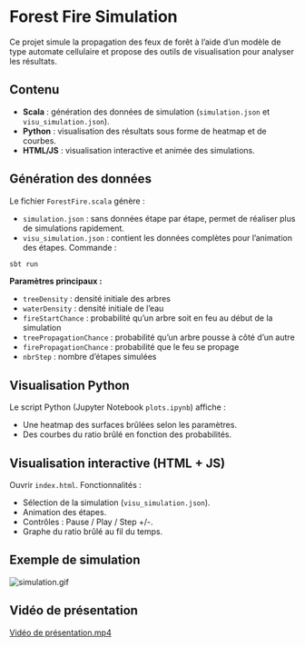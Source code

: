 # Forest Fire Simulation
Ce projet simule la propagation des feux de forêt à l’aide d’un modèle de type automate cellulaire et propose des outils de visualisation pour analyser les résultats.

## Contenu
- **Scala** : génération des données de simulation (`simulation.json` et `visu_simulation.json`).
- **Python** : visualisation des résultats sous forme de heatmap et de courbes.
- **HTML/JS** : visualisation interactive et animée des simulations.

## Génération des données
Le fichier `ForestFire.scala` génère :
- `simulation.json` : sans données étape par étape, permet de réaliser plus de simulations rapidement.
- `visu_simulation.json` : contient les données complètes pour l’animation des étapes.
  Commande :
```bash
sbt run
```

**Paramètres principaux :**
* `treeDensity` : densité initiale des arbres
* `waterDensity` : densité initiale de l’eau
* `fireStartChance` : probabilité qu’un arbre soit en feu au début de la simulation
* `treePropagationChance` : probabilité qu’un arbre pousse à côté d’un autre
* `firePropagationChance` : probabilité que le feu se propage
* `nbrStep` : nombre d’étapes simulées

## Visualisation Python
Le script Python (Jupyter Notebook `plots.ipynb`) affiche :
* Une heatmap des surfaces brûlées selon les paramètres.
* Des courbes du ratio brûlé en fonction des probabilités.

## Visualisation interactive (HTML + JS)
Ouvrir `index.html`.
Fonctionnalités :
* Sélection de la simulation (`visu_simulation.json`).
* Animation des étapes.
* Contrôles : Pause / Play / Step +/-.
* Graphe du ratio brûlé au fil du temps.

## Exemple de simulation
![simulation.gif](simulation.gif)
## Vidéo de présentation
[Vidéo de présentation.mp4](Vid%C3%A9o%20de%20pr%C3%A9sentation.mp4)